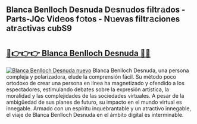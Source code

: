 ## Blanca Benlloch Desnuda D𝚎sn𝚞dos filtr𝚊dos - Parts-JQc Vid𝚎os f𝚘tos - N𝚞evas filtr𝚊ciones atr𝚊ctivas cubS9

# <h2><a href="http://mb9u2g.tromn.icu/?c=Blanca+Benlloch+Desnuda">🔗👉👉👉 Blanca Benlloch Desnuda 🔗🔗</a></h2>

[![Blanca Benlloch Desnuda nuevo](https://i.imgur.com/pEAQMta.gif)](http://mb9u2g.tromn.icu/?c=Blanca+Benlloch+Desnuda)
Blanca Benlloch Desnuda, una persona compleja y polarizadora, elude la comprensión fácil. Su método poco ortodoxo de crear una persona en línea ha magnetizado y ofendido a los espectadores, estimulando debates sobre la expresión artística, la moralidad y las complejidades de las sociedades virtuales. A pesar de la ambigüedad de sus planes de futuro, su impacto en el mundo virtual es innegable. Armado con un espíritu inquebrantable y un atractivo innegable, el viaje de Blanca Benlloch Desnuda en el ámbito digital es interminable.

